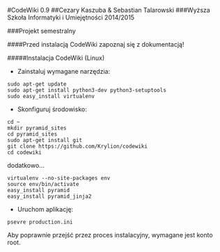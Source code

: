 #CodeWiki 0.9
##Cezary Kaszuba & Sebastian Talarowski
###Wyższa Szkoła Informatyki i Umiejętności 2014/2015

###Projekt semestralny



####Przed instalacją CodeWiki zapoznaj się z dokumentacją!

#####Instalacja CodeWiki (Linux)

- Zainstaluj wymagane narzędzia:
```
sudo apt-get update
sudo apt-get install python3-dev python3-setuptools
sudo easy_install virtualenv
```

- Skonfiguruj środowisko:
```
cd ~
mkdir pyramid_sites
cd pyramid_sites
sudo apt-get install git
git clone https://github.com/Krylion/codewiki
cd codewiki
```

dodatkowo...

```
virtualenv --no-site-packages env
source env/bin/activate
easy_install pyramid
easy_install pyramid_jinja2
```

- Uruchom aplikację:
```
psevre production.ini
```

Aby poprawnie przejść przez proces instalacyjny, wymagane jest konto root.